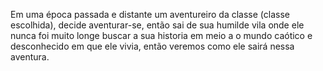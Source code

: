 Em uma época passada e distante um aventureiro da classe (classe escolhida), decide aventurar-se, então sai de sua humilde vila onde ele nunca foi muito longe buscar a sua historia em meio a o mundo caótico e desconhecido em que ele vivia, então veremos como ele sairá nessa aventura.
